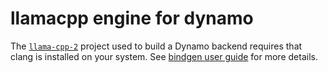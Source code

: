 # llamacpp engine for dynamo

The [`llama-cpp-2`](https://crates.io/crates/llama-cpp-2) project used to build a Dynamo backend
requires that clang is installed on your system. See [bindgen user guide](https://rust-lang.github.io/rust-bindgen/requirements.html)
for more details.
